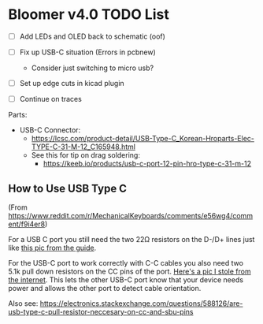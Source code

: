 # Bloomer v4.0 TODO List

- [ ] Add LEDs and OLED back to schematic (oof)
- [ ] Fix up USB-C situation (Errors in pcbnew)
    - Consider just switching to micro usb?
- [ ] Set up edge cuts in kicad plugin
- [ ] Continue on traces


Parts:
- USB-C Connector:
    - https://lcsc.com/product-detail/USB-Type-C_Korean-Hroparts-Elec-TYPE-C-31-M-12_C165948.html
    - See this for tip on drag soldering:
        - https://keeb.io/products/usb-c-port-12-pin-hro-type-c-31-m-12

## How to Use USB Type C

(From https://www.reddit.com/r/MechanicalKeyboards/comments/e56wg4/comment/f9i4er8)

For a USB C port you still need the two 22Ω resistors on the D-/D+ lines just
like [this pic from the guide](https://camo.githubusercontent.com/f41b161c63e5e2c3858d364da42bd73db9501a50/68747470733a2f2f7075752e73682f746c4a6e662f616332633336333036642e706e67).

For the USB-C port to work correctly with C-C cables you also need two 5.1k pull down resistors on the CC pins of the port. [Here's a pic I stole from the internet](https://kicad-info.s3.dualstack.us-west-2.amazonaws.com/original/3X/2/6/2658c42dacf38c694f39a472971a274ff3ef5a91.png). This lets the other USB-C port know that your device needs power and allows the other port to detect cable orientation.

Also see:
https://electronics.stackexchange.com/questions/588126/are-usb-type-c-pull-resistor-neccesary-on-cc-and-sbu-pins
